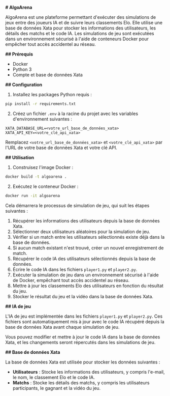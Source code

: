 
**# AlgoArena**  

AlgoArena est une plateforme permettant d'exécuter des simulations de jeux entre des joueurs IA et de suivre leurs classements Elo. Elle utilise une base de données Xata pour stocker les informations des utilisateurs, les détails des matchs et le code IA. Les simulations de jeu sont exécutées dans un environnement sécurisé à l'aide de conteneurs Docker pour empêcher tout accès accidentel au réseau.

**## Prérequis**

- Docker
- Python 3 
- Compte et base de données Xata

**## Configuration**

1. Installez les packages Python requis :

```bash
pip install -r requirements.txt
```

2. Créez un fichier `.env` à la racine du projet avec les variables d'environnement suivantes :

```
XATA_DATABASE_URL=<votre_url_base_de_données_xata>
XATA_API_KEY=<votre_clé_api_xata>
```

Remplacez `<votre_url_base_de_données_xata>` et `<votre_clé_api_xata>` par l'URL de votre base de données Xata et votre clé API.

**## Utilisation**

1. Construisez l'image Docker :

```bash
docker build -t algoarena .
```

2. Exécutez le conteneur Docker :

```bash
docker run -it algoarena
```

Cela démarrera le processus de simulation de jeu, qui suit les étapes suivantes :

1. Récupérer les informations des utilisateurs depuis la base de données Xata.
2. Sélectionner deux utilisateurs aléatoires pour la simulation de jeu.
3. Vérifier si un match entre les utilisateurs sélectionnés existe déjà dans la base de données.
4. Si aucun match existant n'est trouvé, créer un nouvel enregistrement de match.
5. Récupérer le code IA des utilisateurs sélectionnés depuis la base de données.
6. Écrire le code IA dans les fichiers `player1.py` et `player2.py`.
7. Exécuter la simulation de jeu dans un environnement sécurisé à l'aide de Docker, empêchant tout accès accidentel au réseau.
8. Mettre à jour les classements Elo des utilisateurs en fonction du résultat du jeu.
9. Stocker le résultat du jeu et la vidéo dans la base de données Xata.

**## IA de jeu**

L'IA de jeu est implémentée dans les fichiers `player1.py` et `player2.py`. Ces fichiers sont automatiquement mis à jour avec le code IA récupéré depuis la base de données Xata avant chaque simulation de jeu.

Vous pouvez modifier et mettre à jour le code IA dans la base de données Xata, et les changements seront répercutés dans les simulations de jeu.

**## Base de données Xata**

La base de données Xata est utilisée pour stocker les données suivantes :

- **Utilisateurs** : Stocke les informations des utilisateurs, y compris l'e-mail, le nom, le classement Elo et le code IA.
- **Matchs** : Stocke les détails des matchs, y compris les utilisateurs participants, le gagnant et la vidéo du jeu.

